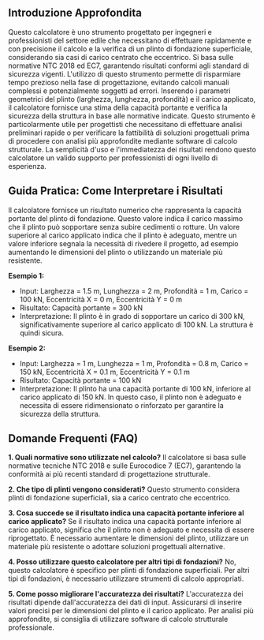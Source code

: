 ## Introduzione Approfondita

Questo calcolatore è uno strumento progettato per ingegneri e professionisti del settore edile che necessitano di effettuare rapidamente e con precisione il calcolo e la verifica di un plinto di fondazione superficiale, considerando sia casi di carico centrato che eccentrico.  Si basa sulle normative NTC 2018 ed EC7, garantendo risultati conformi agli standard di sicurezza vigenti.  L'utilizzo di questo strumento permette di risparmiare tempo prezioso nella fase di progettazione, evitando calcoli manuali complessi e potenzialmente soggetti ad errori.  Inserendo i parametri geometrici del plinto (larghezza, lunghezza, profondità) e il carico applicato, il calcolatore fornisce una stima della capacità portante e verifica la sicurezza della struttura in base alle normative indicate.  Questo strumento è particolarmente utile per progettisti che necessitano di effettuare analisi preliminari rapide o per verificare la fattibilità di soluzioni progettuali prima di procedere con analisi più approfondite mediante software di calcolo strutturale. La semplicità d'uso e l'immediatezza dei risultati rendono questo calcolatore un valido supporto per professionisti di ogni livello di esperienza.

## Guida Pratica: Come Interpretare i Risultati

Il calcolatore fornisce un risultato numerico che rappresenta la capacità portante del plinto di fondazione. Questo valore indica il carico massimo che il plinto può sopportare senza subire cedimenti o rotture.  Un valore superiore al carico applicato indica che il plinto è adeguato, mentre un valore inferiore segnala la necessità di rivedere il progetto, ad esempio aumentando le dimensioni del plinto o utilizzando un materiale più resistente.

**Esempio 1:**
- Input: Larghezza = 1.5 m, Lunghezza = 2 m, Profondità = 1 m, Carico = 100 kN, Eccentricità X = 0 m, Eccentricità Y = 0 m
- Risultato: Capacità portante = 300 kN
- Interpretazione: Il plinto è in grado di sopportare un carico di 300 kN, significativamente superiore al carico applicato di 100 kN.  La struttura è quindi sicura.

**Esempio 2:**
- Input: Larghezza = 1 m, Lunghezza = 1 m, Profondità = 0.8 m, Carico = 150 kN, Eccentricità X = 0.1 m, Eccentricità Y = 0.1 m
- Risultato: Capacità portante = 100 kN
- Interpretazione: Il plinto ha una capacità portante di 100 kN, inferiore al carico applicato di 150 kN.  In questo caso, il plinto non è adeguato e necessita di essere ridimensionato o rinforzato per garantire la sicurezza della struttura.

## Domande Frequenti (FAQ)

**1. Quali normative sono utilizzate nel calcolo?**
Il calcolatore si basa sulle normative tecniche NTC 2018 e sulle Eurocodice 7 (EC7), garantendo la conformità ai più recenti standard di progettazione strutturale.

**2. Che tipo di plinti vengono considerati?**
Questo strumento considera plinti di fondazione superficiali, sia a carico centrato che eccentrico.

**3. Cosa succede se il risultato indica una capacità portante inferiore al carico applicato?**
Se il risultato indica una capacità portante inferiore al carico applicato, significa che il plinto non è adeguato e necessita di essere riprogettato.  È necessario aumentare le dimensioni del plinto, utilizzare un materiale più resistente o adottare soluzioni progettuali alternative.

**4. Posso utilizzare questo calcolatore per altri tipi di fondazioni?**
No, questo calcolatore è specifico per plinti di fondazione superficiali.  Per altri tipi di fondazioni, è necessario utilizzare strumenti di calcolo appropriati.

**5.  Come posso migliorare l'accuratezza dei risultati?**
L'accuratezza dei risultati dipende dall'accuratezza dei dati di input. Assicurarsi di inserire valori precisi per le dimensioni del plinto e il carico applicato.  Per analisi più approfondite, si consiglia di utilizzare software di calcolo strutturale professionale.